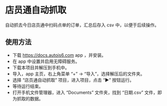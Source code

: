 # 店员通自动抓取

自动抓去今日店员通中扫码点单的订单，汇总后存入 csv 中，以便于后续操作。

## 使用方法

- 下载 <https://docs.autojs6.com> app ，并安装。
- 在 app 中设置并启用无障碍服务。
- 下载本项目并解压到手机中。
- 导入，app 主页，右上角菜单 “+” -> “导入”，选择解压后的文件夹。
- 选择 “店员通自动抓取” 项目，进入项目，点击 “▶” 按钮运行。
- 等待运行结束。
- 打开手机文件管理器，进入 “Documents” 文件夹，找到 “日期.csv” 文件，即为抓取的数据。
